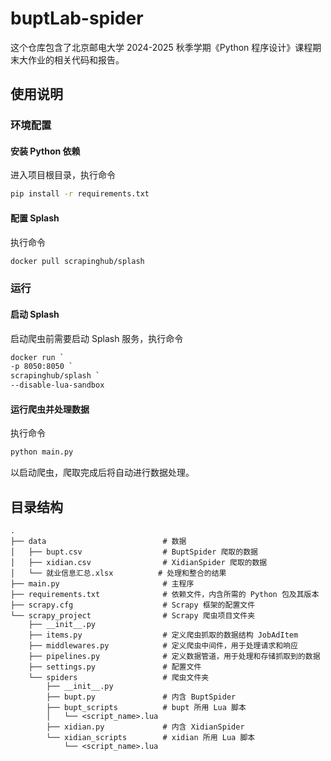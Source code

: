 # buptLab-spider

这个仓库包含了北京邮电大学 2024-2025 秋季学期《Python 程序设计》课程期末大作业的相关代码和报告。

## 使用说明

### 环境配置

#### 安装 Python 依赖

进入项目根目录，执行命令
```sh
pip install -r requirements.txt
```

#### 配置 Splash

执行命令
```sh
docker pull scrapinghub/splash
```

### 运行

#### 启动 Splash

启动爬虫前需要启动 Splash 服务，执行命令
```sh
docker run `
-p 8050:8050 `
scrapinghub/splash `
--disable-lua-sandbox
```

#### 运行爬虫并处理数据

执行命令
```sh
python main.py
```
以启动爬虫，爬取完成后将自动进行数据处理。

## 目录结构

```
.
├── data                          # 数据
│   ├── bupt.csv                  # BuptSpider 爬取的数据
│   ├── xidian.csv                # XidianSpider 爬取的数据
│   └── 就业信息汇总.xlsx          # 处理和整合的结果
├── main.py                       # 主程序
├── requirements.txt              # 依赖文件，内含所需的 Python 包及其版本
├── scrapy.cfg                    # Scrapy 框架的配置文件
└── scrapy_project                # Scrapy 爬虫项目文件夹
    ├── __init__.py
    ├── items.py                  # 定义爬虫抓取的数据结构 JobAdItem
    ├── middlewares.py            # 定义爬虫中间件，用于处理请求和响应
    ├── pipelines.py              # 定义数据管道，用于处理和存储抓取到的数据
    ├── settings.py               # 配置文件
    └── spiders                   # 爬虫文件夹
        ├── __init__.py
        ├── bupt.py               # 内含 BuptSpider
        ├── bupt_scripts          # bupt 所用 Lua 脚本
        │   └── <script_name>.lua
        ├── xidian.py             # 内含 XidianSpider
        └── xidian_scripts        # xidian 所用 Lua 脚本
            └── <script_name>.lua
```
